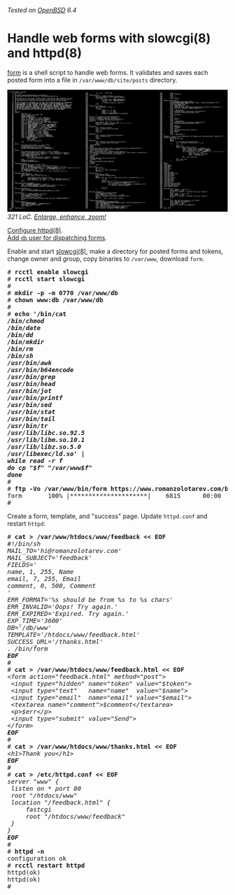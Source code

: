 _Tested on [OpenBSD](/openbsd/) 6.4_

# Handle web forms with slowcgi(8) and httpd(8)

[form](/bin/form) is a shell script to handle web forms. It validates
and saves each posted form into a file in `/var/www/db/site/posts` directory.

[![form](form.png)](form.png)
_321 LoC. [Enlarge, enhance, zoom!](form.png)_

[Configure httpd(8)](/openbsd/httpd.html).<br>
[Add `db` user for dispatching forms](dispatch.html).

Enable and start [slowcgi(8)], make a directory for posted forms
and tokens, change owner and group, copy binaries to `/var/www`, download `form`.

<pre>
# <b>rcctl enable slowcgi</b>
# <b>rcctl start slowcgi</b>
#
# <b>mkdir -p -m 0770 /var/www/db</b>
# <b>chown www:db /var/www/db</b>
#
# <b>echo '/bin/cat</i>
<i>/bin/chmod</i>
<i>/bin/date</i>
<i>/bin/dd</i>
<i>/bin/mkdir</i>
<i>/bin/rm</i>
<i>/bin/sh</i>
<i>/usr/bin/awk</i>
<i>/usr/bin/b64encode</i>
<i>/usr/bin/grep</i>
<i>/usr/bin/head</i>
<i>/usr/bin/jot</i>
<i>/usr/bin/printf</i>
<i>/usr/bin/sed</i>
<i>/usr/bin/stat</i>
<i>/usr/bin/tail</i>
<i>/usr/bin/tr</i>
<i>/usr/lib/libc.so.92.5</i>
<i>/usr/lib/libm.so.10.1</i>
<i>/usr/lib/libz.so.5.0</i>
<i>/usr/libexec/ld.so' |</b></i>
<i><b>while read -r f</b></i>
<i><b>do cp "$f" "/var/www$f"</b></i>
<i><b>done</b></i>
#
# <b>ftp -Vo /var/www/bin/form https://www.romanzolotarev.com/bin/form</b>
form       100% |*********************|    6815      00:00
#
</pre>

Create a form, template, and "success" page. Update `httpd.conf`
and restart `httpd`:

<pre>
# <b>cat &gt; /var/www/htdocs/www/feedback &lt;&lt; EOF</b>
<i>#!/bin/sh</i>
<i>MAIL_TO='<em>hi@romanzolotarev.com</em>'</i>
<i>MAIL_SUBJECT='<em>feedback</em>'</i>
<i>FIELDS='</i>
<i><em>name, 1, 255, Name</em></i>
<i><em>email, 7, 255, Email</em></i>
<i><em>comment, 0, 500, Comment</em></i>
<i>'</i>
<i>ERR_FORMAT='%s should be from %s to %s chars'</i>
<i>ERR_INVALID='Oops! Try again.'</i>
<i>ERR_EXPIRED='Expired. Try again.'</i>
<i>EXP_TIME='3600'</i>
<i>DB='/db/www'</i>
<i>TEMPLATE='/htdocs/www/feedback.html'</i>
<i>SUCCESS_URL='/thanks.html'</i>
<i>. /bin/form</i>
<i><b>EOF</b></i>
#
# <b>cat &gt; /var/www/htdocs/www/feedback.html &lt;&lt; EOF</b>
<i>&ltform action="feedback.html" method="post"&gt;</i>
<i><em>	&lt;input type="hidden" name="token" value="$token"&gt;</em></i>
<i><em>	&lt;input type="text"   name="name"  value="$name"&gt;</em></i>
<i><em>	&lt;input type="email"  name="email" value="$email"&gt;</em></i>
<i><em>	&lt;textarea name="comment"&gt;$comment&lt;/textarea&gt;</em></i>
<i>	&lt;p&gt;$err&lt;/p&gt;</i>
<i>	&lt;input type="submit" value="Send"&gt;</i>
<i>&lt;/form></i>
<i><b>EOF</b></i>
#
# <b>cat &gt; /var/www/htdocs/www/thanks.html &lt;&lt; EOF</b>
<i>&lt;h1&gt;Thank you&lt;/h1&gt;</i>
<i><b>EOF</b></i>
#
# <b>cat &gt; /etc/httpd.conf &lt;&lt; EOF</b>
<i>server "www" {</i>
<i>	listen on * port 80</i>
<i>	root "/htdocs/www"</i>
<i>	location "/feedback.html" {</i>
<i>		fastcgi</i>
<i>		root "/htdocs/www/feedback"</i>
<i>	}</i>
<i>}</i>
<i><b>EOF</b></i>
#
# <b>httpd -n</b>
configuration ok
# <b>rcctl restart httpd</b>
httpd(ok)
httpd(ok)
#
</pre>

[slowcgi(8)]: https://man.openbsd.org/slowcgi.8
